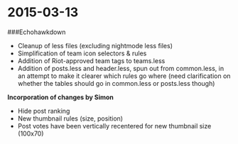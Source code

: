 # 2015-03-13

###Echohawkdown

* Cleanup of less files (excluding nightmode less files)
* Simplification of team icon selectors & rules
* Addition of Riot-approved team tags to teams.less
* Addition of posts.less and header.less, spun out from common.less, in an attempt to make it clearer which rules go where (need clarification on whether the tables should go in common.less or posts.less though)

**Incorporation of changes by Simon**

* Hide post ranking
* New thumbnail rules (size, position)
* Post votes have been vertically recentered for new thumbnail size (100x70)